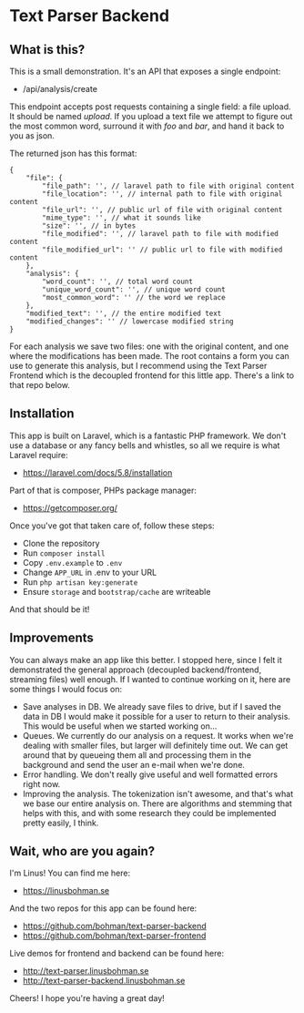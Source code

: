 # Text Parser Backend

## What is this?
This is a small demonstration. It's an API that exposes a single endpoint:

- /api/analysis/create

This endpoint accepts post requests containing a single field: a file upload. It should be named _upload_. If you upload a text file we attempt to figure out the most common word, surround it with _foo_ and _bar_, and hand it back to you as json.

The returned json has this format:

```
{
    "file": {
        "file_path": '', // laravel path to file with original content
        "file_location": '', // internal path to file with original content
        "file_url": '', // public url of file with original content
        "mime_type": '', // what it sounds like
        "size": '', // in bytes
        "file_modified": '', // laravel path to file with modified content
        "file_modified_url": '' // public url to file with modified content
    },
    "analysis": {
        "word_count": '', // total word count
        "unique_word_count": '', // unique word count
        "most_common_word": '' // the word we replace
    },
    "modified_text": '', // the entire modified text
    "modified_changes": '' // lowercase modified string
}
```

For each analysis we save two files: one with the original content, and one where the modifications has been made. The root contains a form you can use to generate this analysis, but I recommend using the Text Parser Frontend which is the decoupled frontend for this little app. There's a link to that repo below.

## Installation

This app is built on Laravel, which is a fantastic PHP framework. We don't use a database or any fancy bells and whistles, so all we require is what Laravel require:

- https://laravel.com/docs/5.8/installation

Part of that is composer, PHPs package manager:

- https://getcomposer.org/

Once you've got that taken care of, follow these steps:

- Clone the repository
- Run `composer install`
- Copy `.env.example` to `.env`
- Change `APP_URL` in .env to your URL
- Run `php artisan key:generate`
- Ensure `storage` and `bootstrap/cache` are writeable

And that should be it!

## Improvements

You can always make an app like this better. I stopped here, since I felt it demonstrated the general approach (decoupled backend/frontend, streaming files) well enough. If I wanted to continue working on it, here are some things I would focus on:

- Save analyses in DB. We already save files to drive, but if I saved the data in DB I would make it possible for a user to return to their analysis. This would be useful when we started working on...
- Queues. We currently do our analysis on a request. It works when we're dealing with smaller files, but larger will definitely time out. We can get around that by queueing them all and processing them in the background and send the user an e-mail when we're done.
- Error handling. We don't really give useful and well formatted errors right now.
- Improving the analysis. The tokenization isn't awesome, and that's what we base our entire analysis on. There are algorithms and stemming that helps with this, and with some research they could be implemented pretty easily, I think.

## Wait, who are you again?

I'm Linus! You can find me here:

- https://linusbohman.se

And the two repos for this app can be found here:

- https://github.com/bohman/text-parser-backend
- https://github.com/bohman/text-parser-frontend

Live demos for frontend and backend can be found here:

- http://text-parser.linusbohman.se
- http://text-parser-backend.linusbohman.se

Cheers! I hope you're having a great day!